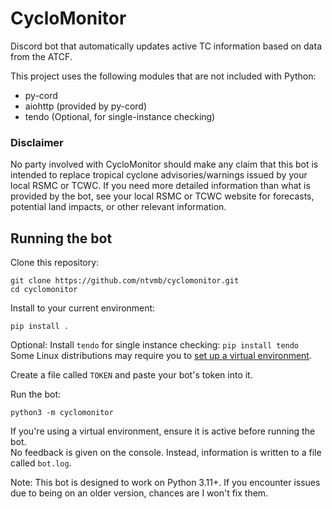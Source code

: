 # CycloMonitor
Discord bot that automatically updates active TC information based on data from the ATCF.

This project uses the following modules that are not included with Python:  
* py-cord
* aiohttp (provided by py-cord)
* tendo (Optional, for single-instance checking)
### Disclaimer
No party involved with CycloMonitor should make any claim that this bot is intended to replace tropical cyclone advisories/warnings issued by your local RSMC or TCWC. If you need more detailed information than what is provided by the bot, see your local RSMC or TCWC website for forecasts, potential land impacts, or other relevant information.

## Running the bot
Clone this repository:
```
git clone https://github.com/ntvmb/cyclomonitor.git
cd cyclomonitor
```
Install to your current environment:
```
pip install .
```
Optional: Install `tendo` for single instance checking: `pip install tendo`   
Some Linux distributions may require you to [set up a virtual environment](https://docs.python.org/3/library/venv.html).

Create a file called `TOKEN` and paste your bot's token into it.

Run the bot:
```
python3 -m cyclomonitor
```
If you're using a virtual environment, ensure it is active before running the bot.  
No feedback is given on the console. Instead, information is written to a file called `bot.log`.

Note: This bot is designed to work on Python 3.11+. If you encounter issues due to being on an older version, chances are I won't fix them.
